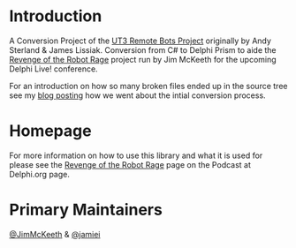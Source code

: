 # Introduction #

A Conversion Project of the [UT3 Remote Bots Project](http://www.codeplex.com/UT3Bots) originally by Andy Sterland & James Lissiak. Conversion from C# to Delphi Prism to aide the [Revenge of the Robot Rage](http://www.delphi.org/robot-rage/) project run by Jim McKeeth for the upcoming Delphi Live! conference.

For an introduction on how so many broken files ended up in the source tree see my [blog posting](http://jamie.op-i.net/blog/2009/04/diary-of-a-c-to-delphi-prism-conversion/) how we went about the intial conversion process.


# Homepage #

For more information on how to use this library and what it is used for please see the [Revenge of the Robot Rage](http://www.delphi.org/robot-rage/) page on the Podcast at Delphi.org page.


# Primary Maintainers #
[@JimMcKeeth](http://twitter.com/jimmckeeth) & [@jamiei](http://twitter.com/jamiei)